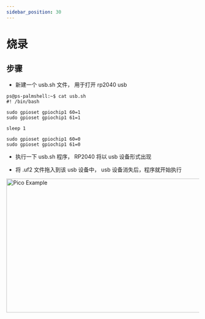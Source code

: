 ```yaml
---
sidebar_position: 30
---
```


# 烧录

## 步骤

- 新建一个 usb.sh 文件， 用于打开 rp2040 usb

```
ps@ps-palmshell:~$ cat usb.sh
#! /bin/bash

sudo gpioset gpiochip1 60=1
sudo gpioset gpiochip1 61=1

sleep 1

sudo gpioset gpiochip1 60=0
sudo gpioset gpiochip1 61=0
```

- 执行一下 usb.sh 程序， RP2040 将以 usb 设备形式出现

- 将 .uf2 文件拖入到该 usb 设备中， usb 设备消失后，程序就开始执行

<img src="/img/x/x2l/flash_program.webp" alt="Pico Example" height="350" width="700" />
